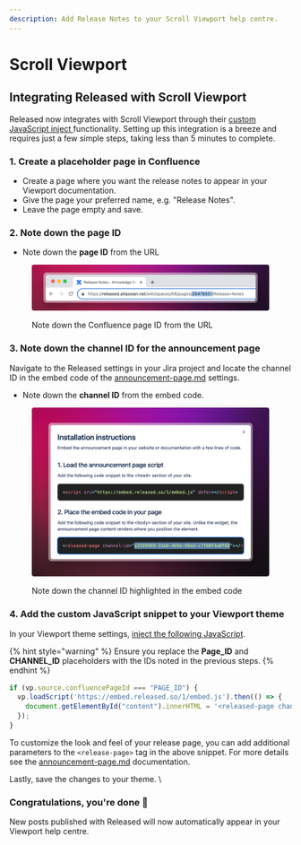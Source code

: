 ```yaml
---
description: Add Release Notes to your Scroll Viewport help centre.
---
```


# Scroll Viewport

## Integrating Released with Scroll Viewport

Released now integrates with Scroll Viewport through their [custom JavaScript inject ](https://help.k15t.com/scroll-viewport/inject-custom-javascript)functionality. Setting up this integration is a breeze and requires just a few simple steps, taking less than 5 minutes to complete.

### 1. Create a placeholder page in Confluence&#x20;

* Create a page where you want the release notes to appear in your Viewport documentation.&#x20;
* Give the page your preferred name, e.g. "Release Notes".&#x20;
* Leave the page empty and save.&#x20;

### 2. Note down the page ID

* Note down the **page ID** from the URL

<figure><img src="../.gitbook/assets/Confluence PageID.png" alt=""><figcaption><p>Note down the Confluence page ID from the URL</p></figcaption></figure>

### 3. Note down the channel ID for the announcement page&#x20;

Navigate to the Released settings in your Jira project and locate the channel ID in the embed code of the [announcement-page.md](../product-tour/settings/announcement-page.md "mention") settings.&#x20;

* Note down the **channel ID** from the embed code.

<figure><img src="../.gitbook/assets/Page Channel ID.png" alt=""><figcaption><p>Note down the channel ID highlighted in the embed code</p></figcaption></figure>

### 4. Add the custom JavaScript snippet to your Viewport theme&#x20;

In your Viewport theme settings, [inject the following JavaScript](https://help.k15t.com/scroll-viewport/inject-custom-javascript).&#x20;

{% hint style="warning" %}
Ensure you replace the **Page\_ID** and **CHANNEL\_ID** placeholders with the IDs noted in the previous steps.&#x20;
{% endhint %}

```javascript
if (vp.source.confluencePageId === "PAGE_ID") {
  vp.loadScript('https://embed.released.so/1/embed.js').then(() => {
    document.getElementById("content").innerHTML = '<released-page channel-id="CHANNEL_ID"></released-page>'
  });
}
```

To customize the look and feel of your release page, you can add additional parameters to the `<release-page>` tag in the above snippet. For more details see the [announcement-page.md](../product-tour/settings/announcement-page.md "mention") documentation.&#x20;

Lastly, save the changes to your theme. \


### Congratulations, you're done 🎉

New posts published with Released will now automatically appear in your Viewport help centre.&#x20;
